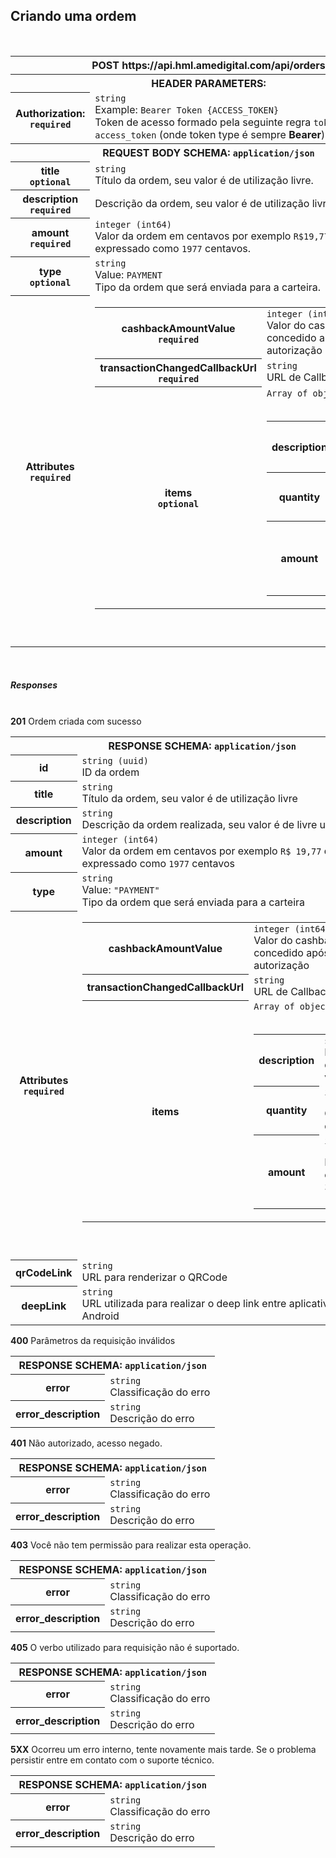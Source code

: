 <section id="criandoOrdem">
  <h2>Criando uma ordem</h2>
  <br />
  <div class="table-responsive">
    <table class="table table-bordered">
      <tbody>
        <tr>
          <th class="table-active text-center bg-light" colspan="2">
            <span class="badge badge-primary">POST</span>
            https://api.hml.amedigital.com/api/orders
          </th>
        </tr>
        <tr class="striped">
          <th class="table-active" colspan="2">
            HEADER PARAMETERS:
          </th>
        </tr>
        <tr>
          <th>
            Authorization:
            <br />
            <code>required</code>
          </th>
          <td>
            <code>string</code><br />
            Example: <code>Bearer Token {ACCESS_TOKEN}</code>
            <br />
            Token de acesso formado pela seguinte regra
            <code>token_type</code> +
            <code>access_token</code> (onde token type é sempre
            <b>Bearer</b>)
          </td>
        </tr>
        <tr>
          <th class="table-active" colspan="2">
            REQUEST BODY SCHEMA:
            <code>application/json</code>
          </th>
        </tr>
        <tr>
          <th>
            title
            <br />
            <code>optional</code>
          </th>
          <td>
            <code>string</code>
            <br />
            Título da ordem, seu valor é de utilização livre.
          </td>
        </tr>
        <tr>
          <th>
            description
            <br />
            <code>required</code>
          </th>
          <td>
            Descrição da ordem, seu valor é de utilização livre.
          </td>
        </tr>
        <tr>
          <th>
            amount
            <br />
            <code>required</code>
          </th>
          <td>
            <code>integer (int64)</code>
            <br />
            Valor da ordem em centavos por exemplo
            <code>R$19,77</code> deve ser expressado como
            <code>1977</code> centavos.
          </td>
        </tr>
        <tr>
          <th>
            type
            <br />
            <code>optional</code>
          </th>
          <td>
            <code>string</code>
            <br />
            Value: <code>PAYMENT</code> <br />
            Tipo da ordem que será enviada para a carteira.
          </td>
        </tr>
        <tr>
          <th>
            Attributes
            <br />
            <code>required</code>
          </th>
          <td>
            <table class="table table-bordered">
              <tbody>
                <tr>
                  <th>
                    cashbackAmountValue
                    <br />
                    <code>required</code>
                  </th>
                  <td>
                    <code>integer (int64)</code>
                    <br />Valor do cashback a ser concedido após a
                    autorização
                  </td>
                </tr>
                <tr>
                  <th>
                    transactionChangedCallbackUrl
                    <br />
                    <code>required</code>
                  </th>
                  <td>
                    <code>string </code>
                    <br />URL de Callback
                  </td>
                </tr>
                <tr>
                  <th>
                    items
                    <br />
                    <code>optional</code>
                  </th>
                  <td>
                    <code>Array of objects (item)</code>
                    <br />
                    <br />
                    <table class="table table-bordered">
                      <tbody>
                        <tr>
                          <th>description</th>
                          <td>
                            <code>string</code>
                            <br />Descrição do item da venda
                          </td>
                        </tr>
                        <tr>
                          <th>quantity</th>
                          <td>
                            <code>integer (int64)</code>
                            <br />Quantidade do item
                          </td>
                        </tr>
                        <tr>
                          <th>amount</th>
                          <td>
                            <code>integer (int64)</code>
                            <br />Por exemplo: 3294 (R$32,94)
                          </td>
                        </tr>
                      </tbody>
                    </table>
                  </td>
                </tr>
              </tbody>
            </table>
            <br />
            <br />
          </td>
        </tr>
      </tbody>
    </table>
  </div>
  <br />
  <h5>Responses</h5>
  <br />
  <div class="acoordion" id="accordionExample">
    <div class="card">
      <div class="card-header bg-ame-success text-success" id="heading200Create" data-toggle="collapse"
        data-target="#collapse200Create" aria-expanded="true" aria-controls="collapse200Create">
        <b>201</b> Ordem criada com sucesso
      </div>
      <div id="collapse200Create" class="collapse show" aria-labelledby="heading200Create">
        <div class="card-body">
          <div class="table-responsive">
            <table class="table table-bordered">
              <tbody>
                <tr>
                  <th class="table-active" colspan="2">
                    RESPONSE SCHEMA: <code>application/json</code>
                  </th>
                </tr>
                <tr>
                  <th>id</th>
                  <td>
                    <code>string (uuid)</code>
                    <br />
                    ID da ordem
                  </td>
                </tr>
                <tr>
                  <th>title</th>
                  <td>
                    <code>string</code>
                    <br />
                    Título da ordem, seu valor é de utilização
                    livre
                  </td>
                </tr>
                <tr>
                  <th>description</th>
                  <td>
                    <code>string</code>
                    <br />
                    Descrição da ordem realizada, seu valor é de
                    livre utilização
                  </td>
                </tr>
                <tr>
                  <th>amount</th>
                  <td>
                    <code>integer (int64)</code>
                    <br />
                    Valor da ordem em centavos por exemplo
                    <code>R$ 19,77</code> deve ser expressado como
                    <code>1977</code> centavos
                  </td>
                </tr>
                <tr>
                  <th>type</th>
                  <td>
                    <code>string</code>
                    <br />
                    Value: <code>"PAYMENT"</code> <br />
                    Tipo da ordem que será enviada para a carteira
                  </td>
                </tr>
                <tr>
                  <th>
                    Attributes
                    <br />
                    <code>required</code>
                  </th>
                  <td>
                    <table class="table table-bordered">
                      <tbody>
                        <tr>
                          <th>
                            cashbackAmountValue
                            <br />
                          </th>
                          <td>
                            <code>integer (int64)</code>
                            <br />Valor do cashback a ser
                            concedido após a autorização
                          </td>
                        </tr>
                        <tr>
                          <th>
                            transactionChangedCallbackUrl
                            <br />
                          </th>
                          <td>
                            <code>string </code>
                            <br />URL de Callback
                          </td>
                        </tr>
                        <tr>
                          <th>
                            items
                            <br />
                          </th>
                          <td>
                            <code>Array of objects (item)</code>
                            <br />
                            <br />
                            <table class="table table-bordered">
                              <tbody>
                                <tr>
                                  <th>description</th>
                                  <td>
                                    <code>string</code>
                                    <br />Descrição do item da
                                    venda
                                  </td>
                                </tr>
                                <tr>
                                  <th>quantity</th>
                                  <td>
                                    <code>integer (int64)</code>
                                    <br />Quantidade do item
                                  </td>
                                </tr>
                                <tr>
                                  <th>amount</th>
                                  <td>
                                    <code>integer (int64)</code>
                                    <br />Por exemplo: 3294
                                    (R$32,94)
                                  </td>
                                </tr>
                              </tbody>
                            </table>
                          </td>
                        </tr>
                      </tbody>
                    </table>
                    <br />
                    <br />
                  </td>
                </tr>
                <tr>
                  <th>qrCodeLink</th>
                  <td>
                    <code>string</code>
                    <br />
                    URL para renderizar o QRCode
                  </td>
                </tr>
                <tr>
                  <th>deepLink</th>
                  <td>
                    <code>string</code>
                    <br />
                    URL utilizada para realizar o deep link entre
                    aplicativos iOS ou Android
                  </td>
                </tr>
              </tbody>
            </table>
          </div>
        </div>
      </div>
    </div>
    <div class="card">
      <div class="card-header bg-ame-danger text-danger" id="heading400Create" data-toggle="collapse"
        data-target="#collapse400Create" aria-expanded="true" aria-controls="collapse400Create">
        <b>400</b> Parâmetros da requisição inválidos
      </div>
      <div id="collapse400Create" class="collapse show" aria-labelledby="heading400Create">
        <div class="card-body">
          <div class="table-responsive">
            <table class="table table-bordered">
              <tbody>
                <tr>
                  <th class="table-active" colspan="2">
                    RESPONSE SCHEMA: <code>application/json</code>
                  </th>
                </tr>
                <tr>
                  <th>error</th>
                  <td>
                    <code>string</code>
                    <br />
                    Classificação do erro
                  </td>
                </tr>
                <tr>
                  <th>error_description</th>
                  <td>
                    <code>string</code>
                    <br />
                    Descrição do erro
                  </td>
                </tr>
              </tbody>
            </table>
          </div>
        </div>
      </div>
    </div>
    <div class="card">
      <div class="card-header bg-ame-danger text-danger" id="heading401Create" data-toggle="collapse"
        data-target="#collapse401Create" aria-expanded="true" aria-controls="collapse401Create">
        <b>401</b> Não autorizado, acesso negado.
      </div>
      <div id="collapse401Create" class="collapse show" aria-labelledby="heading401Create">
        <div class="card-body">
          <div class="table-responsive">
            <table class="table table-bordered">
              <tbody>
                <tr>
                  <th class="table-active" colspan="2">
                    RESPONSE SCHEMA: <code>application/json</code>
                  </th>
                </tr>
                <tr>
                  <th>error</th>
                  <td>
                    <code>string</code>
                    <br />
                    Classificação do erro
                  </td>
                </tr>
                <tr>
                  <th>error_description</th>
                  <td>
                    <code>string</code>
                    <br />
                    Descrição do erro
                  </td>
                </tr>
              </tbody>
            </table>
          </div>
        </div>
      </div>
    </div>
    <div class="card">
      <div class="card-header bg-ame-danger text-danger" id="heading403Create" data-toggle="collapse"
        data-target="#collapse403Create" aria-expanded="true" aria-controls="collapse403Create">
        <b>403</b> Você não tem permissão para realizar esta
        operação.
      </div>
      <div id="collapse403Create" class="collapse show" aria-labelledby="heading403Create">
        <div class="card-body">
          <div class="table-responsive">
            <table class="table table-bordered">
              <tbody>
                <tr>
                  <th class="table-active" colspan="2">
                    RESPONSE SCHEMA: <code>application/json</code>
                  </th>
                </tr>
                <tr>
                  <th>error</th>
                  <td>
                    <code>string</code>
                    <br />
                    Classificação do erro
                  </td>
                </tr>
                <tr>
                  <th>error_description</th>
                  <td>
                    <code>string</code>
                    <br />
                    Descrição do erro
                  </td>
                </tr>
              </tbody>
            </table>
          </div>
        </div>
      </div>
    </div>
    <div class="card">
      <div class="card-header bg-ame-danger text-danger" id="heading405Create" data-toggle="collapse"
        data-target="#collapse405Create" aria-expanded="true" aria-controls="collapse405Create">
        <b>405</b> O verbo utilizado para requisição não é
        suportado.
      </div>
      <div id="collapse405Create" class="collapse show" aria-labelledby="heading405Create">
        <div class="card-body">
          <div class="table-responsive">
            <table class="table table-bordered">
              <tbody>
                <tr>
                  <th class="table-active" colspan="2">
                    RESPONSE SCHEMA: <code>application/json</code>
                  </th>
                </tr>
                <tr>
                  <th>error</th>
                  <td>
                    <code>string</code>
                    <br />
                    Classificação do erro
                  </td>
                </tr>
                <tr>
                  <th>error_description</th>
                  <td>
                    <code>string</code>
                    <br />
                    Descrição do erro
                  </td>
                </tr>
              </tbody>
            </table>
          </div>
        </div>
      </div>
    </div>
    <div class="card">
      <div class="card-header bg-ame-danger text-danger" id="heading500Create" data-toggle="collapse"
        data-target="#collapse500Create" aria-expanded="true" aria-controls="collapse500Create">
        <b>5XX</b> Ocorreu um erro interno, tente novamente mais
        tarde. Se o problema persistir entre em contato com o
        suporte técnico.
      </div>
      <div id="collapse500Create" class="collapse show" aria-labelledby="heading500Create">
        <div class="card-body">
          <div class="table-responsive">
            <table class="table table-bordered">
              <tbody>
                <tr>
                  <th class="table-active" colspan="2">
                    RESPONSE SCHEMA: <code>application/json</code>
                  </th>
                </tr>
                <tr>
                  <th>error</th>
                  <td>
                    <code>string</code>
                    <br />
                    Classificação do erro
                  </td>
                </tr>
                <tr>
                  <th>error_description</th>
                  <td>
                    <code>string</code>
                    <br />
                    Descrição do erro
                  </td>
                </tr>
              </tbody>
            </table>
          </div>
        </div>
      </div>
    </div>
  </div>
</section>
<br />
<br />